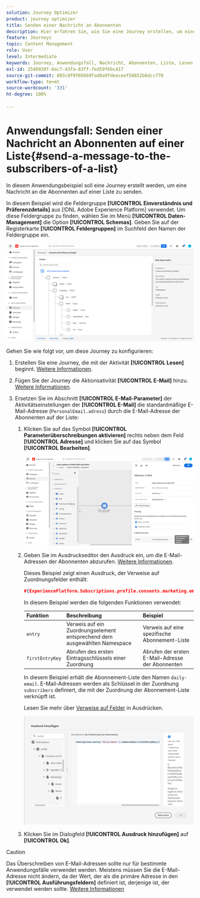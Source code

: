 ```yaml
---
solution: Journey Optimizer
product: journey optimizer
title: Senden einer Nachricht an Abonnenten
description: Hier erfahren Sie, wie Sie eine Journey erstellen, um eine Nachricht an die Abonnenten auf einer Liste zu senden.
feature: Journeys
topic: Content Management
role: User
level: Intermediate
keywords: Journey, Anwendungsfall, Nachricht, Abonnenten, Liste, Lesen
exl-id: 2540938f-8ac7-43fa-83ff-fed59f6bc417
source-git-commit: 803c9f9f05669fad0a9fdeeceef58652b6dccf70
workflow-type: tm+mt
source-wordcount: '331'
ht-degree: 100%

---
```


# Anwendungsfall: Senden einer Nachricht an Abonnenten auf einer Liste{#send-a-message-to-the-subscribers-of-a-list}

In diesem Anwendungsbeispiel soll eine Journey erstellt werden, um eine Nachricht an die Abonnenten auf einer Liste zu senden.

In diesem Beispiel wird die Feldergruppe **[!UICONTROL Einverständnis und Präferenzdetails]** aus [!DNL Adobe Experience Platform] verwendet. Um diese Feldergruppe zu finden, wählen Sie im Menü **[!UICONTROL Daten-Management]** die Option **[!UICONTROL Schemas]**. Geben Sie auf der Registerkarte **[!UICONTROL Feldergruppen]** im Suchfeld den Namen der Feldergruppe ein.

![Diese Feldergruppe enthält das Abonnement-Element ](assets/consent-and-preference-details-field-group.png)

Gehen Sie wie folgt vor, um diese Journey zu konfigurieren:

1. Erstellen Sie eine Journey, die mit der Aktivität **[!UICONTROL Lesen]** beginnt. [Weitere Informationen](journey-gs.md).
1. Fügen Sie der Journey die Aktionsativität **[!UICONTROL E-Mail]** hinzu. [Weitere Informationen](journeys-message.md).
1. Ersetzen Sie im Abschnitt **[!UICONTROL E-Mail-Parameter]** der Aktivitätseinstellungen der **[!UICONTROL E-Mail]** die standardmäßige E-Mail-Adresse (`PersonalEmail.adress`) durch die E-Mail-Adresse der Abonnenten auf der Liste:

   1. Klicken Sie auf das Symbol **[!UICONTROL Parameterüberschreibungen aktivieren]** rechts neben dem Feld **[!UICONTROL Adresse]** und klicken Sie auf das Symbol **[!UICONTROL Bearbeiten]**.

      ![](assets/message-to-subscribers-uc-1.png)

   1. Geben Sie im Ausdruckseditor den Ausdruck ein, um die E-Mail-Adressen der Abonnenten abzurufen. [Weitere Informationen](expression/expressionadvanced.md).

      Dieses Beispiel zeigt einen Ausdruck, der Verweise auf Zuordnungsfelder enthält:

      ```json
      #{ExperiencePlatform.Subscriptions.profile.consents.marketing.email.subscriptions.entry('daily-email').subscribers.firstEntryKey()}
      ```

      In diesem Beispiel werden die folgenden Funktionen verwendet:

      | Funktion | Beschreibung | Beispiel |
      | --- | --- | --- |
      | `entry` | Verweis auf ein Zuordnungselement entsprechend dem ausgewählten Namespace | Verweis auf eine spezifische Abonnement-Liste |
      | `firstEntryKey` | Abrufen des ersten Eintragsschlüssels einer Zuordnung | Abrufen der ersten E-Mail-Adresse der Abonnenten |

      In diesem Beispiel erhält die Abonnement-Liste den Namen `daily-email`. E-Mail-Adressen werden als Schlüssel in der Zuordnung `subscribers` definiert, die mit der Zuordnung der Abonnement-Liste verknüpft ist.

      Lesen Sie mehr über [Verweise auf Felder](expression/field-references.md) in Ausdrücken.

      ![](assets/message-to-subscribers-uc-2.png)

   1. Klicken Sie im Dialogfeld **[!UICONTROL Ausdruck hinzufügen]** auf **[!UICONTROL Ok]**.

>[!CAUTION]
>
>Das Überschreiben von E-Mail-Adressen sollte nur für bestimmte Anwendungsfälle verwendet werden. Meistens müssen Sie die E-Mail-Adresse nicht ändern, da der Wert, der als die primäre Adresse in den **[!UICONTROL Ausführungsfeldern]** definiert ist, derjenige ist, der verwendet werden sollte. [Weitere Informationen](../configuration/primary-email-addresses.md)
